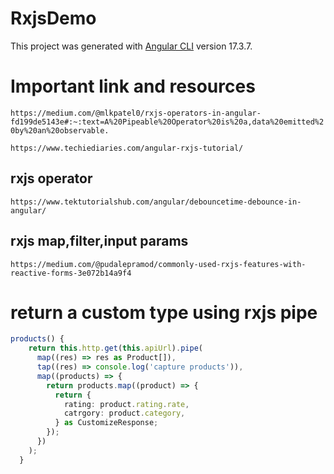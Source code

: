# RxjsDemo

This project was generated with [Angular CLI](https://github.com/angular/angular-cli) version 17.3.7.

# Important link and resources

`https://medium.com/@mlkpatel0/rxjs-operators-in-angular-fd199de5143e#:~:text=A%20Pipeable%20Operator%20is%20a,data%20emitted%20by%20an%20observable.`

`https://www.techiediaries.com/angular-rxjs-tutorial/`

## rxjs operator

`https://www.tektutorialshub.com/angular/debouncetime-debounce-in-angular/`

## rxjs map,filter,input params

`https://medium.com/@pudalepramod/commonly-used-rxjs-features-with-reactive-forms-3e072b14a9f4`

# return a custom type using rxjs pipe

```ts
products() {
    return this.http.get(this.apiUrl).pipe(
      map((res) => res as Product[]),
      tap((res) => console.log('capture products')),
      map((products) => {
        return products.map((product) => {
          return {
            rating: product.rating.rate,
            catrgory: product.category,
          } as CustomizeResponse;
        });
      })
    );
  }
```
